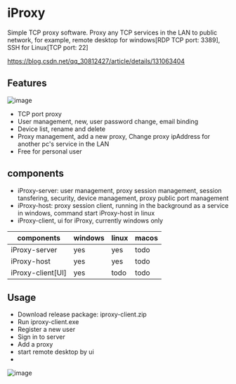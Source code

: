 # iProxy

Simple TCP proxy software. Proxy any TCP services in the LAN to public network, for example, remote desktop for windows[RDP TCP port: 3389],  SSH for Linux[TCP port: 22]

https://blog.csdn.net/qq_30812427/article/details/131063404

## Features
![image](https://github.com/relaxwalk/iProxy/assets/133617389/8f291966-9306-4113-8a4d-8b3b795b543a)


+ TCP port proxy
+ User management, new, user password  change, email binding
+ Device list, rename and delete
+ Proxy management, add a new proxy, Change proxy ipAddress for another pc's service in the LAN
+ Free for personal user

## components
+ iProxy-server: user management, proxy session management, session tansfering, security, device management, proxy public port management
+ iProxy-host: proxy session client, running in the background as a service in windows, command start iProxy-host in linux
+ iProxy-client, ui for iProxy, currently windows only

|components|windows|linux|macos|
|---|---|---|---|
|iProxy-server|yes|yes|todo|
|iProxy-host|yes|yes|todo|
|iProxy-client[UI]|yes|todo|todo|

## Usage

+ Download release package: iproxy-client.zip
+ Run iproxy-client.exe
+ Register a new user
+ Sign in to server
+ Add a proxy
+ start remote desktop by ui
+ 
![image](https://github.com/relaxwalk/iProxy/assets/133617389/6ab07420-6e75-4172-b656-5a3d429c82c5)
